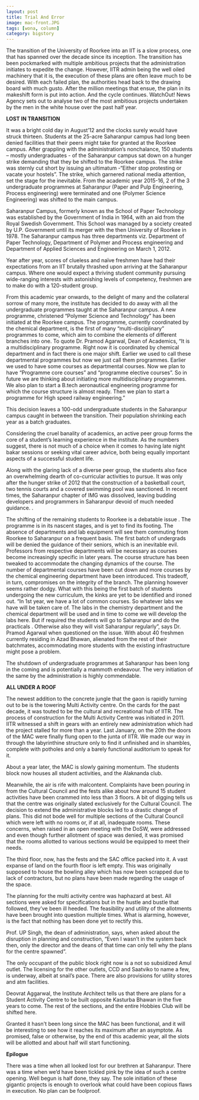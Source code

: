 ```yaml
---
layout: post
title: Trial And Error
image: mac-front.JPG
tags: [wona, column]
category: bigstory 
---
```


The transition of the University of Roorkee into an IIT is a slow process, one that has spanned over the decade since its inception. The transition has been pockmarked with multiple ambitious projects that the administration initiates to expedite the change.
However, IITR admin being the well oiled machinery that it is, the execution of these plans are often leave much to be desired. With each failed plan, the authorities head back to the drawing board with much gusto. After the million meetings that ensue, the plan in its makeshift form is put into action. And the cycle continues.
WatchOut! News Agency sets out to analyse two of the most ambitious projects undertaken by the men in the white house over the past half year.

__LOST IN TRANSITION__

It was a bright cold day in August’12 and the clocks surely would have struck thirteen. Students at the 25-acre Saharanpur campus had long been denied facilities that their peers might take for granted at the Roorkee campus. After grappling with the administration’s nonchalance, 150 students – mostly undergraduates - of the Saharanpur campus sat down on a hunger strike demanding that they be shifted to the Roorkee campus. The strike was sternly cut short by issuing an ultimatum
-“Either stop protesting or vacate your hostels”.
The strike, which garnered national media attention, set the stage for the inevitable. From the academic year 2015-16, 2 of the 3 undergraduate programmes at Saharanpur (Paper and Pulp Engineering, Process engineering) were terminated and one (Polymer Science Engineering) was shifted to the main campus.

Saharanpur Campus, formerly known as the School of Paper Technology was established by the Government of India in 1964, with an aid from the Royal Swedish Government. This School was managed by a society created by U.P. Government until its merger with the then University of Roorkee in 1978. The Saharanpur campus has three departments viz. Department of Paper Technology, Department of Polymer and Process engineering and Department of Applied Sciences and Engineering on
March 1, 2012.

Year after year, scores of clueless and naïve freshmen have had their expectations from an IIT brutally thrashed upon arriving at the Saharanpur campus. Where one would expect a thriving student community pursuing wide-ranging interests with astonishing levels of competency, freshmen are to make do with a 120-student group.

From this academic year onwards, to the delight of many and the collateral sorrow of many more, the institute has decided to do away with all the undergraduate programmes taught at the Saharanpur campus. A new programme, christened “Polymer Science and Technology” has been initiated at the Roorkee campus. The programme, currently coordinated by the chemical department, is the first of many “multi-disciplinary” programmes to come, which aim to combine the elements of
different branches into one. To quote Dr. Pramod Agarwal, Dean of Academics, “It is a multidisciplinary programme. Right now it is coordinated by chemical department and in fact there is one major shift. Earlier we used to call these departmental programmes but now we just call them programmes. Earlier we used to have some courses as departmental courses. Now we plan to have “Programme core courses” and “programme elective courses”. So in future we are thinking about initiating more
multidisciplinary programmes. We also plan to start a B.tech aeronautical engineering programme for which the course structure is almost ready. Then we plan to start a programme for High speed railway engineering.”

This decision leaves a 100-odd undergraduate students in the Saharanpur campus caught in between the transition. Their population shrinking each year as a batch graduates.

Considering the cruel banality of academics, an active peer group forms the core of a student’s learning experience in the institute. As the numbers suggest, there is not much of a choice when it comes to having late night bakar sessions or seeking vital career advice, both being equally important aspects of a successful student life.

Along with the glaring lack of a diverse peer group, the students also face an overwhelming dearth of co-curricular activities to pursue. It was only after the hunger strike of 2012 that the construction of a basketball court, two tennis courts and a covered swimming pool was sanctioned. In recent times, the Saharanpur chapter of IMG was dissolved, leaving budding developers and programmers in Saharanpur devoid of much needed guidance.
.

The shifting of the remaining students to Roorkee is a debatable issue . The programme is in its nascent stages, and is yet to find its footing. The absence of departments and lab equipment will see them commuting from Roorkee to Saharanpur on a frequent basis. The first batch of undergrads will be denied the guidance of their seniors, which is an inevitable evil. Professors from respective departments will be necessary as courses become increasingly specific in
later years. The course structure has been tweaked to accommodate the changing dynamics of the course. The number of departmental courses have been cut down and more courses by the chemical engineering department have been introduced. This tradeoff, in turn, compromises on the integrity of the branch. The planning however seems rather dodgy. What with this being the first batch of students undergoing the new curriculum, the kinks are yet to be identified and ironed out.
“In 1st year, we have a lot of common courses. So whatever labs we have will be taken care of. The labs in the chemistry department and the chemical department will be used and in time to come we will develop the labs here. But if required the students will go to Saharanpur and do the practicals . Otherwise also they will visit Saharanpur regularly”, says Dr. Pramod Agarwal when questioned on the issue. With about 40 freshmen currently residing in Azad Bhawan,
  alienated from the rest of their batchmates, accommodating more students with the existing infrastructure might pose a problem.

  The shutdown of undergraduate programmes at Saharanpur has been long in the coming and is potentially a mammoth endeavour.  The very initiation of the same by the administration is highly commendable.



__ALL UNDER A ROOF__

  The newest addition to the concrete jungle that the gaon is rapidly turning out to be is the towering Multi Activity centre. On the cards for the past decade, it was touted to be the cultural and recreational hub of IITR.
  The process of construction for the Multi Activity Centre was initiated in 2011. IITR witnessed a shift in gears with an entirely new administration which had the project stalled for more than a year.  Last January, on the 20th the doors of the MAC were finally flung open to the junta of IITR. We made our way in through the labyrinthine structure only to find it unfinished and in shambles, complete with potholes and only a barely functional auditorium to speak
  for it.

  About a year later, the MAC is slowly gaining momentum. The students block now houses all student activities, and the Alaknanda club.

  Meanwhile, the air is rife with malcontent. Complaints have been pouring in from the Cultural Council and the fests alike about how around 15 student activities have been crammed into less than 3 floors.
  A bit of digging tells us that the centre was originally slated exclusively for the Cultural Council. The decision to extend the administrative blocks led to a drastic change of plans.
  This did not bode well for multiple sections of the Cultural Council which were left with no rooms or, if at all, inadequate rooms. These concerns, when raised in an open meeting with the DoSW, were addressed and even though further allotment of space was denied, it was promised that the rooms allotted to various sections would be equipped to meet their needs.

  The third floor, now, has the fests and the SAC office packed into it. A vast expanse of land on the fourth floor is left empty. This was originally supposed to house the bowling alley which has now been scrapped due to lack of contractors, but no plans have been made regarding  the usage of the space.

  The planning for the multi activity centre was haphazard at best. All sections were asked for specifications but in the hustle and bustle that followed, they’ve been ill heeded. The feasibility and utility of the allotments have been brought into question multiple times. What is alarming, however, is the fact that nothing has been done yet to rectify this.

  Prof. UP Singh, the dean of administration, says, when asked about the disruption in planning and construction, “Even I wasn’t in the system back then, only the director and the deans of that time can only tell why the plans for the centre spawned”.

  The only occupant of the public block right now is a not so subsidized Amul outlet. The licensing for the other outlets, CCD and Saatviko to name a few, is underway, albeit at snail’s pace. There are also provisions for utility stores and atm facilities.

  Deovrat Aggarwal, the Institute Architect tells us that there are plans for a Student Activity Centre to be built opposite Kasturba Bhawan in the five years to come. The rest of the sections, and the entire Hobbies Club will be shifted here.

  Granted it hasn't been long since the MAC has been functional, and it will be interesting to see how it reaches its maximum after an asymptote. As promised, false or otherwise, by the end of this academic year, all the slots will be allotted and about half will start functioning.

__Epilogue__

There was a time when all looked lost for our brethren at Saharanpur. There was a time when we’d have been tickled pink by the idea of such a centre opening.
Well begun is half done, they say. The sole initiation of these gigantic projects is enough to overlook what could have been copious flaws in execution. No plan can be foolproof. 


